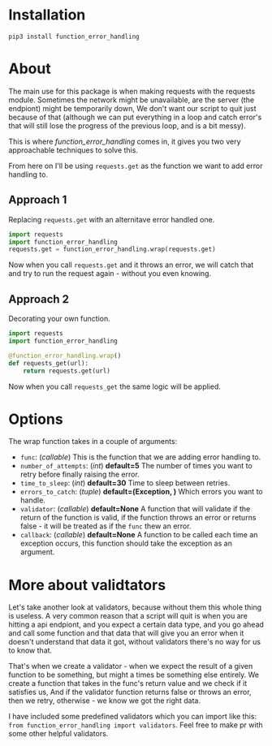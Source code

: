 # Installation

`pip3 install function_error_handling`

# About
The main use for this package is when making requests with the requests module.
Sometimes the network might be unavailable, are the server (the endpiont) might be temporarily down,
We don't want our script to quit just because of that (although we can put everything in a loop and catch error's that will still lose the progress of the previous loop, and is a bit messy).

This is where *function_error_handling* comes in, it gives you two very approachable techniques to solve this.

From here on I'll be using `requests.get` as the function we want to add error handling to.


## Approach 1
Replacing `requests.get` with an alternitave error handled one.
```python
import requests
import function_error_handling
requests.get = function_error_handling.wrap(requests.get)
```
Now when you call `requests.get` and it throws an error, we will catch that and try to run the request again - without you even knowing.

## Approach 2
Decorating your own function.
```python
import requests
import function_error_handling

@function_error_handling.wrap()
def requests_get(url):
    return requests.get(url)
```
Now when you call `requests_get` the same logic will be applied.


# Options
The wrap function takes in a couple of arguments:

* `func`: (*callable*) This is the function that we are adding error handling to.
* `number_of_attempts`: (*int*) **default=5** The number of times you want to retry before finally raising the error.
* `time_to_sleep`: (*int*) **default=30** Time to sleep between retries.
* `errors_to_catch`: (*tuple*) **default=(Exception, )** Which errors you want to handle.
* `validator`: (*callable*)  **default=None** A function that will validate if the return of the function is valid, if the function throws an error or returns false - it will be treated as if the `func` thew an error.
* `callback`: (*callable*)  **default=None** A function to be called each time an exception occurs, this function should take the exception as an argument.



# More about validtators
Let's take another look at validators, because without them this whole thing is useless.
A very common reason that a script will quit is when you are hitting a api endpiont, and you expect a certain data type, and you go ahead and call some function and that data that will give you an error when it doesn't understand that data it got, without validators there's no way for us to know that.

That's when we create a validator - when we expect the result of a given function to be something, but might a times be something else entirely.
We create a function that takes in the func's return value and we check if it satisfies us, And if the validator function returns false or throws an error, then we retry, otherwise - we know we got the right data.

I have included some predefined validators which you can import like this: `from function_error_handling import validators`.
Feel free to make pr with some other helpful validators.
